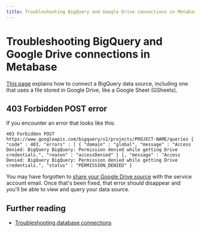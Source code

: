 ```yaml
---
title: Troubleshooting BigQuery and Google Drive connections in Metabase
---
```


# Troubleshooting BigQuery and Google Drive connections in Metabase

[This page](../databases/connections/bigquery.md) explains how to connect a BigQuery data source, including one that uses a file stored in Google Drive, like a Google Sheet (GSheets). 

## 403 Forbidden POST error

If you encounter an error that looks like this: 

```
403 Forbidden POST https://www.googleapis.com/bigquery/v2/projects/PROJECT-NAME/queries { "code" : 403, "errors" : [ { "domain" : "global", "message" : "Access Denied: BigQuery BigQuery: Permission denied while getting Drive credentials.", "reason" : "accessDenied" } ], "message" : "Access Denied: BigQuery BigQuery: Permission denied while getting Drive credentials.", "status" : "PERMISSION_DENIED" }
```

You may have forgotten to [share your Google Drive source](../databases/connections/bigquery.md#share-your-google-drive-source-with-the-service-account) with the service account email. Once that's been fixed, that error should disappear and you'll be able to view and query your data source.

## Further reading

- [Troubleshooting database connections](./db-connection.md)
